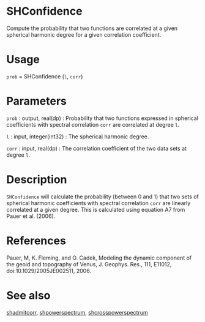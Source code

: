 # SHConfidence

Compute the probability that two functions are correlated at a given spherical harmonic degree for a given correlation coefficient.

# Usage

`prob` = SHConfidence (`l`, `corr`)

# Parameters

`prob` : output, real(dp)
:   Probability that two functions expressed in spherical coefficients with spectral correlation `corr` are correlated at degree `l`.

`l` : input,  integer(int32)
:   The spherical harmonic degree.

`corr` : input, real(dp)
:   The correlation coefficient of the two data sets at degree `l`.

# Description

`SHConfidence` will calculate the probability (between 0 and 1) that two sets of spherical harmonic coefficients with spectral correlation `corr` are linearly correlated at a given degree. This is calculated using equation A7 from Pauer et al. (2006).

# References 

Pauer, M, K. Fleming, and O. Cadek, Modeling the dynamic component of the geoid and topography of Venus, J. Geophys. Res., 111, E11012, doi:10.1029/2005JE002511, 2006.

# See also

[shadmitcorr](shadmitcorr.html), [shpowerspectrum](shpowerspectrum.html), [shcrosspowerspectrum](shcrosspowerspectrum.html)
